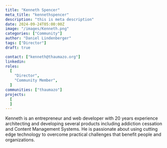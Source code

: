 ```yaml
---
title: "Kenneth Spencer"
meta_title: "kennethspencer"
description: "this is meta description"
date: 2024-09-24T05:00:00Z
image: "/images/Kenneth.png"
categories: ["Community"]
author: "Daniel Lindenberger"
tags: ["Director"]
draft: true

contact: ["kenneth@thaumazo.org"]
linkedin: 
roles:
  [
    "Director",
    "Community Member",
  ]
communities: ["thaumazo"]
projects:
  [
  ]
---
```


Kenneth is an entrepreneur and web developer with 20 years experience architecting and developing several products including addiction cessation and Content Management Systems.  He is passionate about using cutting edge technology to overcome practical challenges that benefit people and organizations.
